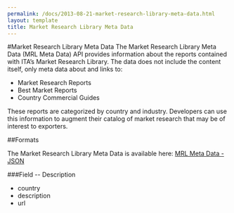 ```yaml
---
permalink: /docs/2013-08-21-market-research-library-meta-data.html
layout: template
title: Market Research Library Meta Data
---
```


#Market Research Library Meta Data
The Market Research Library Meta Data (MRL Meta Data) API provides information about the reports contained with ITA’s Market Research Library.  The data does not include the content itself, only meta data about and links to:
* Market Research Reports
* Best Market Reports
* Country Commercial Guides 

These reports are categorized by country and industry.  Developers can use this information to augment their catalog of market research that may be of interest to exporters.

##Formats

The Market Research Library Meta Data is available here:
[MRL Meta Data - JSON](/data/marketResearchLibrary.json)

###Field -- Description

* country
* description
* url
